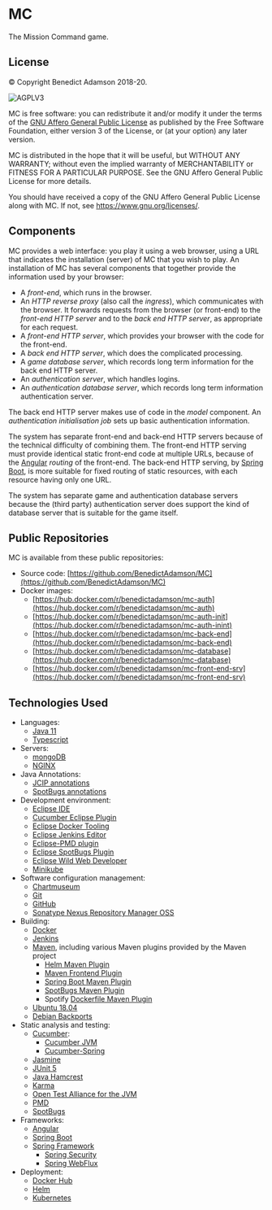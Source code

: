 # MC
The Mission Command game.

## License

© Copyright Benedict Adamson 2018-20.
 
![AGPLV3](https://www.gnu.org/graphics/agplv3-with-text-162x68.png)

MC is free software: you can redistribute it and/or modify
it under the terms of the
[GNU Affero General Public License](https://www.gnu.org/licenses/agpl.html)
as published by the Free Software Foundation, either version 3 of the License, or
(at your option) any later version.

MC is distributed in the hope that it will be useful,
but WITHOUT ANY WARRANTY; without even the implied warranty of
MERCHANTABILITY or FITNESS FOR A PARTICULAR PURPOSE.  See the
GNU Affero General Public License for more details.

You should have received a copy of the GNU Affero General Public License
along with MC.  If not, see <https://www.gnu.org/licenses/>.

## Components

MC provides a web interface: you play it using a web browser, using a URL that indicates the installation (server) of MC that you wish to play. An installation of MC has several components that together provide the information used by your browser:
* A *front-end*, which runs in the browser.
* An *HTTP reverse proxy* (also call the *ingress*), which communicates with the browser. It forwards requests from the browser (or front-end) to the *front-end HTTP server* and to the *back end HTTP server*, as appropriate for each request.
* A *front-end HTTP server*, which provides your browser with the code for the front-end.
* A *back end HTTP server*, which does the complicated processing.
* A *game database server*, which records long term information for the back end HTTP server.
* An *authentication server*, which handles logins.
* An *authentication database server*, which records long term information authentication server.

The back end HTTP server makes use of code in the *model* component.
An *authentication initialisation job* sets up basic authentication information.

The system has separate front-end and back-end HTTP servers because of the technical difficulty of combining them.
The front-end HTTP serving must provide identical static front-end code at multiple URLs,
because of the [Angular](https://angular.io/) *routing* of the front-end.
The back-end HTTP serving, by [Spring Boot](http://spring.io/projects/spring-boot),
is more suitable for fixed routing of static resources, with each resource having only one URL.

The system has separate game and authentication database servers because the (third party) authentication server does support the kind of database server that is suitable for the game itself.

## Public Repositories

MC is available from these public repositories:
* Source code: [https://github.com/BenedictAdamson/MC](https://github.com/BenedictAdamson/MC)
* Docker images:
    * [https://hub.docker.com/r/benedictadamson/mc-auth](https://hub.docker.com/r/benedictadamson/mc-auth)
    * [https://hub.docker.com/r/benedictadamson/mc-auth-init](https://hub.docker.com/r/benedictadamson/mc-auth-inint)
    * [https://hub.docker.com/r/benedictadamson/mc-back-end](https://hub.docker.com/r/benedictadamson/mc-back-end)
    * [https://hub.docker.com/r/benedictadamson/mc-database](https://hub.docker.com/r/benedictadamson/mc-database)
    * [https://hub.docker.com/r/benedictadamson/mc-front-end-srv](https://hub.docker.com/r/benedictadamson/mc-front-end-srv)

## Technologies Used

* Languages:
    * [Java 11](https://docs.oracle.com/javase/11/)
    * [Typescript](https://www.typescriptlang.org/)
* Servers:
    * [mongoDB](https://www.mongodb.com/)
    * [NGINX](https://www.nginx.com/)
* Java Annotations:
    * [JCIP annotations](http://jcip.net/annotations/doc/net/jcip/annotations/package-summary.html)
    * [SpotBugs annotations](https://javadoc.io/doc/com.github.spotbugs/spotbugs-annotations/3.1.8)
* Development environment:
    * [Eclipse IDE](https://www.eclipse.org/ide/)
    * [Cucumber Eclipse Plugin](https://marketplace.eclipse.org/content/cucumber-eclipse-plugin)
    * [Eclipse Docker Tooling](https://marketplace.eclipse.org/content/eclipse-docker-tooling)
    * [Eclipse Jenkins Editor](https://github.com/de-jcup/eclipse-jenkins-editor)
    * [Eclipse-PMD plugin](https://marketplace.eclipse.org/content/eclipse-pmd)
    * [Eclipse SpotBugs Plugin](https://marketplace.eclipse.org/content/spotbugs-eclipse-plugin)
    * [Eclipse Wild Web Developer](https://projects.eclipse.org/proposals/eclipse-wild-web-developer)
    * [Minikube](https://github.com/kubernetes/minikube)
* Software configuration management:
     * [Chartmuseum](https://github.com/helm/chartmuseum)
     * [Git](https://git-scm.com/)
     * [GitHub](https://github.com)
     * [Sonatype Nexus Repository Manager OSS](https://www.sonatype.com/nexus-repository-oss)
* Building:
    * [Docker](https://www.docker.com/)
    * [Jenkins](https://jenkins.io/)
    * [Maven](https://maven.apache.org/), including various Maven plugins provided by the Maven project
        * [Helm Maven Plugin](https://github.com/kiwigrid/helm-maven-plugin)
        * [Maven Frontend Plugin](https://github.com/eirslett/frontend-maven-plugin)
        * [Spring Boot Maven Plugin](https://docs.spring.io/spring-boot/docs/2.1.3.RELEASE/maven-plugin/)
        * [SpotBugs Maven Plugin](https://spotbugs.github.io/spotbugs-maven-plugin/index.html)
        * Spotify [Dockerfile Maven Plugin](https://github.com/spotify/dockerfile-maven)
    * [Ubuntu 18.04](http://releases.ubuntu.com/18.04/)
    * [Debian Backports](https://backports.debian.org/)
* Static analysis and testing:
    * [Cucumber](https://docs.cucumber.io/cucumber/):
        * [Cucumber JVM](https://docs.cucumber.io/installation/java/)
        * [Cucumber-Spring](https://docs.cucumber.io/cucumber/state/#spring)
    * [Jasmine](https://jasmine.github.io/index.html)
    * [JUnit 5](https://junit.org/junit5/)
    * [Java Hamcrest](http://hamcrest.org/JavaHamcrest/)
    * [Karma](https://karma-runner.github.io/latest/index.html)
    * [Open Test Alliance for the JVM](https://github.com/ota4j-team/opentest4j)
    * [PMD](https://pmd.github.io/)
    * [SpotBugs](https://spotbugs.github.io/)
* Frameworks:
    * [Angular](https://angular.io/)
    * [Spring Boot](http://spring.io/projects/spring-boot)
    * [Spring Framework](https://spring.io/projects/spring-framework)
        * [Spring Security](https://spring.io/projects/spring-security)
        * [Spring WebFlux](https://docs.spring.io/spring/docs/current/spring-framework-reference/web-reactive.html)
* Deployment:
    * [Docker Hub](https://hub.docker.com/)
    * [Helm](https://helm.sh/)
    * [Kubernetes](https://kubernetes.io/)
 